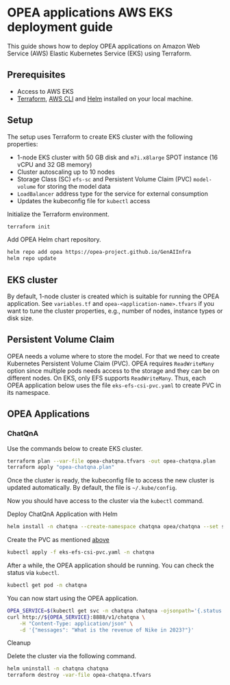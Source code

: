 # OPEA applications AWS EKS deployment guide

This guide shows how to deploy OPEA applications on Amazon Web Service (AWS) Elastic Kubernetes Service (EKS) using Terraform.

## Prerequisites

- Access to AWS EKS
- [Terraform](https://developer.hashicorp.com/terraform/tutorials/aws-get-started/install-cli), [AWS CLI](https://docs.aws.amazon.com/cli/latest/userguide/getting-started-install.html) and [Helm](https://helm.sh/docs/helm/helm_install/) installed on your local machine.

## Setup

The setup uses Terraform to create EKS cluster with the following properties:

- 1-node EKS cluster with 50 GB disk and `m7i.x8large` SPOT instance (16 vCPU and 32 GB memory)
- Cluster autoscaling up to 10 nodes
- Storage Class (SC) `efs-sc` and Persistent Volume Claim (PVC) `model-volume` for storing the model data
- `LoadBalancer` address type for the service for external consumption
- Updates the kubeconfig file for `kubectl` access

Initialize the Terraform environment.

```bash
terraform init
```

Add OPEA Helm chart repository.

```bash
helm repo add opea https://opea-project.github.io/GenAIInfra
helm repo update
```

## EKS cluster

By default, 1-node cluster is created which is suitable for running the OPEA application. See `variables.tf` and `opea-<application-name>.tfvars` if you want to tune the cluster properties, e.g., number of nodes, instance types or disk size.

## Persistent Volume Claim

OPEA needs a volume where to store the model. For that we need to create Kubernetes Persistent Volume Claim (PVC). OPEA requires `ReadWriteMany` option since multiple pods needs access to the storage and they can be on different nodes. On EKS, only EFS supports `ReadWriteMany`. Thus, each OPEA application below uses the file `eks-efs-csi-pvc.yaml` to create PVC in its namespace.

## OPEA Applications

### ChatQnA

Use the commands below to create EKS cluster.

```bash
terraform plan --var-file opea-chatqna.tfvars -out opea-chatqna.plan
terraform apply "opea-chatqna.plan"
```

Once the cluster is ready, the kubeconfig file to access the new cluster is updated automatically. By default, the file is `~/.kube/config`.

Now you should have access to the cluster via the `kubectl` command.

Deploy ChatQnA Application with Helm

```bash
helm install -n chatqna --create-namespace chatqna opea/chatqna --set service.type=LoadBalancer --set global.modelUsePVC=model-volume --set global.HUGGINGFACEHUB_API_TOKEN=${HFTOKEN}
```

Create the PVC as mentioned [above](#-persistent-volume-claim)

```bash
kubectl apply -f eks-efs-csi-pvc.yaml -n chatqna
```


After a while, the OPEA application should be running. You can check the status via `kubectl`.

```bash 
kubectl get pod -n chatqna
```

You can now start using the OPEA application.

```bash
OPEA_SERVICE=$(kubectl get svc -n chatqna chatqna -ojsonpath='{.status.loadBalancer.ingress[0].hostname}')
curl http://${OPEA_SERVICE}:8888/v1/chatqna \
    -H "Content-Type: application/json" \
    -d '{"messages": "What is the revenue of Nike in 2023?"}'
```

Cleanup

Delete the cluster via the following command.

```bash
helm uninstall -n chatqna chatqna
terraform destroy -var-file opea-chatqna.tfvars
```

